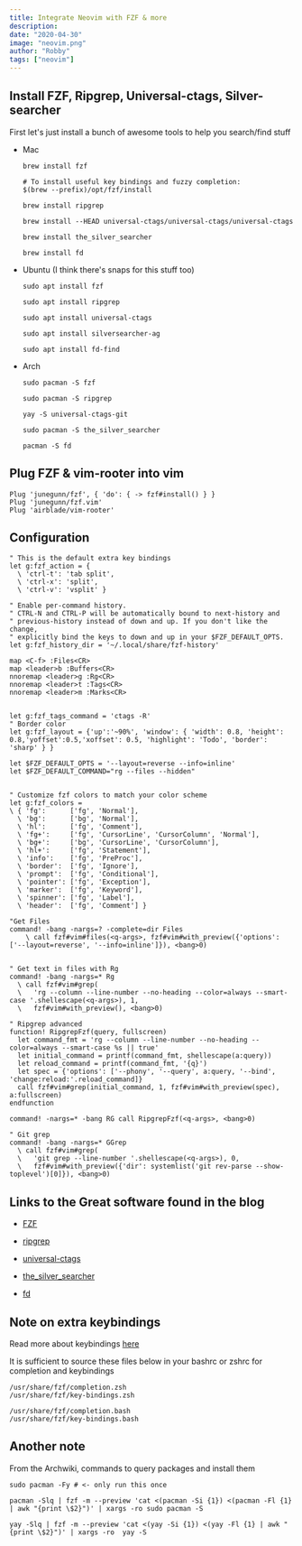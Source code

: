 ```yaml
---
title: Integrate Neovim with FZF & more
description:
date: "2020-04-30"
image: "neovim.png"
author: "Robby"
tags: ["neovim"]
---
```


## Install FZF, Ripgrep, Universal-ctags, Silver-searcher

First let's just install a bunch of awesome tools to help you search/find stuff

- Mac

  ```
  brew install fzf

  # To install useful key bindings and fuzzy completion:
  $(brew --prefix)/opt/fzf/install

  brew install ripgrep

  brew install --HEAD universal-ctags/universal-ctags/universal-ctags

  brew install the_silver_searcher

  brew install fd
  ```

- Ubuntu (I think there's snaps for this stuff too)

  ```
  sudo apt install fzf

  sudo apt install ripgrep

  sudo apt install universal-ctags

  sudo apt install silversearcher-ag

  sudo apt install fd-find
  ```

- Arch

  ```
  sudo pacman -S fzf

  sudo pacman -S ripgrep

  yay -S universal-ctags-git

  sudo pacman -S the_silver_searcher

  pacman -S fd
  ```

## Plug FZF & vim-rooter into vim

```
Plug 'junegunn/fzf', { 'do': { -> fzf#install() } }
Plug 'junegunn/fzf.vim'
Plug 'airblade/vim-rooter'
```

## Configuration

```
" This is the default extra key bindings
let g:fzf_action = {
  \ 'ctrl-t': 'tab split',
  \ 'ctrl-x': 'split',
  \ 'ctrl-v': 'vsplit' }

" Enable per-command history.
" CTRL-N and CTRL-P will be automatically bound to next-history and
" previous-history instead of down and up. If you don't like the change,
" explicitly bind the keys to down and up in your $FZF_DEFAULT_OPTS.
let g:fzf_history_dir = '~/.local/share/fzf-history'

map <C-f> :Files<CR>
map <leader>b :Buffers<CR>
nnoremap <leader>g :Rg<CR>
nnoremap <leader>t :Tags<CR>
nnoremap <leader>m :Marks<CR>


let g:fzf_tags_command = 'ctags -R'
" Border color
let g:fzf_layout = {'up':'~90%', 'window': { 'width': 0.8, 'height': 0.8,'yoffset':0.5,'xoffset': 0.5, 'highlight': 'Todo', 'border': 'sharp' } }

let $FZF_DEFAULT_OPTS = '--layout=reverse --info=inline'
let $FZF_DEFAULT_COMMAND="rg --files --hidden"


" Customize fzf colors to match your color scheme
let g:fzf_colors =
\ { 'fg':      ['fg', 'Normal'],
  \ 'bg':      ['bg', 'Normal'],
  \ 'hl':      ['fg', 'Comment'],
  \ 'fg+':     ['fg', 'CursorLine', 'CursorColumn', 'Normal'],
  \ 'bg+':     ['bg', 'CursorLine', 'CursorColumn'],
  \ 'hl+':     ['fg', 'Statement'],
  \ 'info':    ['fg', 'PreProc'],
  \ 'border':  ['fg', 'Ignore'],
  \ 'prompt':  ['fg', 'Conditional'],
  \ 'pointer': ['fg', 'Exception'],
  \ 'marker':  ['fg', 'Keyword'],
  \ 'spinner': ['fg', 'Label'],
  \ 'header':  ['fg', 'Comment'] }

"Get Files
command! -bang -nargs=? -complete=dir Files
    \ call fzf#vim#files(<q-args>, fzf#vim#with_preview({'options': ['--layout=reverse', '--info=inline']}), <bang>0)


" Get text in files with Rg
command! -bang -nargs=* Rg
  \ call fzf#vim#grep(
  \   'rg --column --line-number --no-heading --color=always --smart-case '.shellescape(<q-args>), 1,
  \   fzf#vim#with_preview(), <bang>0)

" Ripgrep advanced
function! RipgrepFzf(query, fullscreen)
  let command_fmt = 'rg --column --line-number --no-heading --color=always --smart-case %s || true'
  let initial_command = printf(command_fmt, shellescape(a:query))
  let reload_command = printf(command_fmt, '{q}')
  let spec = {'options': ['--phony', '--query', a:query, '--bind', 'change:reload:'.reload_command]}
  call fzf#vim#grep(initial_command, 1, fzf#vim#with_preview(spec), a:fullscreen)
endfunction

command! -nargs=* -bang RG call RipgrepFzf(<q-args>, <bang>0)

" Git grep
command! -bang -nargs=* GGrep
  \ call fzf#vim#grep(
  \   'git grep --line-number '.shellescape(<q-args>), 0,
  \   fzf#vim#with_preview({'dir': systemlist('git rev-parse --show-toplevel')[0]}), <bang>0)
```

## Links to the Great software found in the blog

- [FZF](https://github.com/junegunn/fzf.vim)

- [ripgrep](https://github.com/BurntSushi/ripgrep)

- [universal-ctags](https://github.com/universal-ctags/ctags)

- [the_silver_searcher](https://github.com/ggreer/the_silver_searcher)

- [fd](https://github.com/sharkdp/fd)

## Note on extra keybindings

Read more about keybindings [here](https://wiki.archlinux.org/index.php/Fzf)

It is sufficient to source these files below in your bashrc or zshrc for completion and keybindings

```
/usr/share/fzf/completion.zsh
/usr/share/fzf/key-bindings.zsh

/usr/share/fzf/completion.bash
/usr/share/fzf/key-bindings.bash
```

## Another note

From the Archwiki, commands to query packages and install them

```
sudo pacman -Fy # <- only run this once

pacman -Slq | fzf -m --preview 'cat <(pacman -Si {1}) <(pacman -Fl {1} | awk "{print \$2}")' | xargs -ro sudo pacman -S

yay -Slq | fzf -m --preview 'cat <(yay -Si {1}) <(yay -Fl {1} | awk "{print \$2}")' | xargs -ro  yay -S
```
